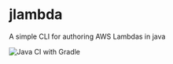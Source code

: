# jlambda
A simple CLI for authoring AWS Lambdas in java


![Java CI with Gradle](https://github.com/hemantgs/jlambda/workflows/Java%20CI%20with%20Gradle/badge.svg)
